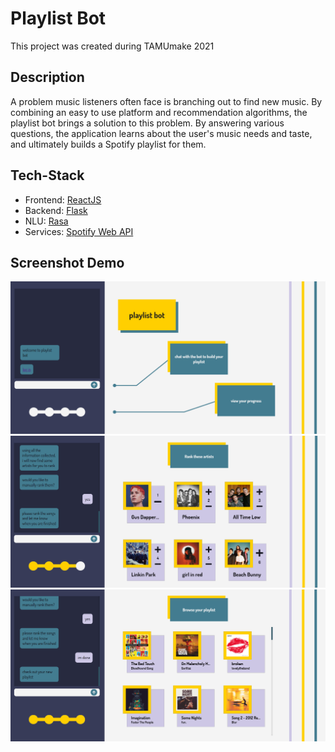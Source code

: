 # Playlist Bot

This project was created during TAMUmake 2021

## Description

A problem music listeners often face is branching out to find new music. By combining an easy to use platform and recommendation algorithms, the playlist bot brings a solution to this problem. By answering various questions, the application learns about the user's music needs and taste, and ultimately builds a Spotify playlist for them.

## Tech-Stack

- Frontend: <a href="https://reactjs.org/">ReactJS</a>
- Backend: <a href="https://flask.palletsprojects.com/en/1.1.x/">Flask</a>
- NLU: <a href="https://rasa.com/">Rasa</a>
- Services: <a href="https://developer.spotify.com/documentation/web-api/">Spotify Web API</a>

## Screenshot Demo

<img src='./readmeImg.png'/>
<img src='./readmeImg3.png'/>
<img src='./readmeImg2.png'/>

